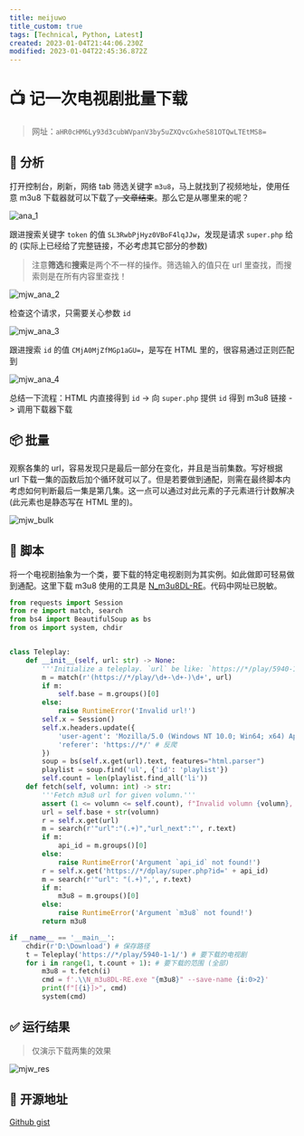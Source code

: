 ```yaml
---
title: meijuwo
title_custom: true
tags: [Technical, Python, Latest]
created: 2023-01-04T21:44:06.230Z
modified: 2023-01-04T22:45:36.872Z
---
```


# 📺 记一次电视剧批量下载

> 网址：`aHR0cHM6Ly93d3cubWVpanV3by5uZXQvcGxheS81OTQwLTEtMS8=`

## 🔎 分析

打开控制台，刷新，网络 tab 筛选关键字 `m3u8`，马上就找到了视频地址，使用任意 m3u8 下载器就可以下载了~~，文章结束~~。那么它是从哪里来的呢？

![ana_1](@attachment/mjw_ana_1.png)

跟进搜索关键字 `token` 的值 `SL3RwbPjHyz0VBoF4lqJJw`，发现是请求 `super.php` 给的 (实际上已经给了完整链接，不必考虑其它部分的参数)

> 注意**筛选**和**搜索**是两个不一样的操作。筛选输入的值只在 url 里查找，而搜索则是在所有内容里查找！

![mjw_ana_2](@attachment/mjw_ana_2.png)

检查这个请求，只需要关心参数 `id`

![mjw_ana_3](@attachment/mjw_ana_3.png)

跟进搜索 `id` 的值 `CMjA0MjZfMGp1aGU=`，是写在 HTML 里的，很容易通过正则匹配到

![mjw_ana_4](@attachment/mjw_ana_4.png)

总结一下流程：HTML 内直接得到 `id` -> 向 `super.php` 提供 `id` 得到 m3u8 链接 -> 调用下载器下载

## 📦 批量

观察各集的 url，容易发现只是最后一部分在变化，并且是当前集数。写好根据 url 下载一集的函数后加个循环就可以了。但是若要做到通配，则需在最终脚本内考虑如何判断最后一集是第几集。这一点可以通过对此元素的子元素进行计数解决 (此元素也是静态写在 HTML 里的)。

![mjw_bulk](@attachment/mjw_bulk.png)

## 🐍 脚本

将一个电视剧抽象为一个类，要下载的特定电视剧则为其实例。如此做即可轻易做到通配。这里下载 m3u8 使用的工具是 [N_m3u8DL-RE](https://github.com/nilaoda/N_m3u8DL-RE)。代码中网址已脱敏。

```python
from requests import Session
from re import match, search
from bs4 import BeautifulSoup as bs
from os import system, chdir


class Teleplay:
    def __init__(self, url: str) -> None:
        '''Initialize a teleplay. `url` be like: `https://*/play/5940-1-1/`.'''
        m = match(r'(https://*/play/\d+-\d+-)\d+', url)
        if m:
            self.base = m.groups()[0]
        else:
            raise RuntimeError('Invalid url!')
        self.x = Session()
        self.x.headers.update({
            'user-agent': 'Mozilla/5.0 (Windows NT 10.0; Win64; x64) AppleWebKit/537.36 (KHTML, like Gecko) Chrome/108.0.0.0 Safari/537.36 Edg/108.0.1462.54',
            'referer': 'https://*/' # 反爬
        })
        soup = bs(self.x.get(url).text, features="html.parser")
        playlist = soup.find('ul', {'id': 'playlist'})
        self.count = len(playlist.find_all('li'))
    def fetch(self, volumn: int) -> str:
        '''Fetch m3u8 url for given volumn.'''
        assert (1 <= volumn <= self.count), f"Invalid volumn {volumn}, expected integer between 1 and {self.count}."
        url = self.base + str(volumn)
        r = self.x.get(url)
        m = search(r'"url":"(.+)","url_next":"', r.text)
        if m:
            api_id = m.groups()[0]
        else:
            raise RuntimeError('Argument `api_id` not found!')
        r = self.x.get('https://*/dplay/super.php?id=' + api_id)
        m = search(r'"url": "(.+)",', r.text)
        if m:
            m3u8 = m.groups()[0]
        else:
            raise RuntimeError('Argument `m3u8` not found!')
        return m3u8

if __name__ == '__main__':
    chdir(r'D:\Download') # 保存路径
    t = Teleplay('https://*/play/5940-1-1/') # 要下载的电视剧
    for i in range(1, t.count + 1): # 要下载的范围 (全部)
        m3u8 = t.fetch(i)
        cmd = f'.\\N_m3u8DL-RE.exe "{m3u8}" --save-name {i:0>2}'
        print(f"[{i}]>", cmd)
        system(cmd)
```

## ✅ 运行结果

> 仅演示下载两集的效果

![mjw_res](@attachment/mjw_res.png)

## 📖 开源地址

[Github gist](https://gist.github.com/PRO-2684/5d73aa01526fe1e5e994d1459349c436)